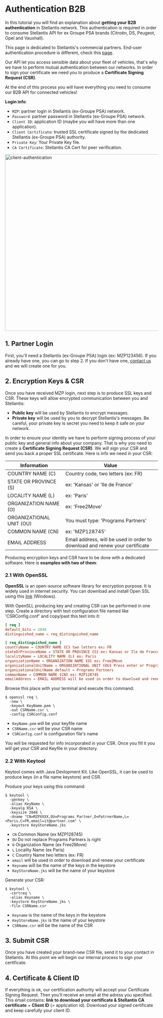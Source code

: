 # Authentication B2B

In this tutorial you will find an explanation about **getting your B2B authentication** in Stellantis network. This authentication is required in order to consume Stellantis API for ex Groupe PSA brands (Citroën, DS, Peugeot, Opel and Vauxhall).

This page is dedicated to Stellantis's commercial partners. End-user authentication procedure is different, check this [page]({{site.baseurl}}/webapi/b2c/quickstart/connect).

Our API let you access sensible data about your fleet of vehicles, that's why we have to perform mutual authentication between our networks. In order to sign your certificate we need you to produce a **Certificate Signing Request (CSR)**. 

At the end of this process you will have everything you need to consume our B2B API for connected vehicles!

**Login info**:
- `MZP`: partner login in Stellantis (ex-Groupe PSA) network.
- `Password`: partner password in Stellantis (ex-Groupe PSA) network.
- `Client ID`: application ID (maybe you will have more than one application).
- `Client Certificate`: trusted SSL certificate signed by the dedicated Stellantis (ex-Groupe PSA) authority.
- `Private Key`: Your Private Key file.
- `CA Certificate`: Stellantis CA Cert for peer verification.

<img src="{{site.baseurl}}/assets/images/client-authentication.svg" alt="client-authentication" style="width: 580px">

## 1. Partner Login

First, you'll need a Stellantis (ex-Groupe PSA) login (ex: MZP123456). If you already have one, you can go to step 2. If you don't have one, [contact us]({{site.baseurl}}/contact-us/) and we will create one for you.

## 2. Encryption Keys & CSR

Once you have received MZP login, next step is to produce SSL keys and CSR. These keys will allow encrypted communication between you and Stellantis:
- **Public key** will be used by Stellantis to encrypt messages.
- **Private key** will be used by you to decrypt Stellantis's messages. Be careful, your private key is secret you need to keep it safe on your network.

In order to ensure your identity we have to perform signing process of your public key and general info about your company. That is why you need to create a **Certificate Signing Request (CSR)**. We will sign your CSR and send you back a proper SSL certificate. Here is info we need in your CSR:

|Information|Value|
|-|-|
| COUNTRY NAME (C) | Country code, two letters (ex: FR) |
| STATE OR PROVINCE (S) | ex: 'Kansas' or 'Ile de France' |
| LOCALITY NAME (L) | ex: 'Paris' |
| ORGANIZATION NAME (O) | ex: 'Free2Move' |
| ORGANIZATIONAL UNIT (OU) | You must type: 'Programs Partners' |
| COMMON NAME (CN) | ex: 'MZP128745' |
| EMAIL ADDRESS | Email address, will be used in order to download and renew your certificate |


Producing encryption keys and CSR have to be done with a dedicated software. Here is **examples with two of them**:

### 2.1 With OpenSSL
**OpenSSL** is an open-source software library for encryption purpose. It is widely used in internet security. You can download and install Open SSL using this [link](https://slproweb.com/products/Win32OpenSSL.html) (Windows).

With OpenSLL producing key and creating CSR can be performed in one step. Create a directory with text configuration file named like 'CSRConfig.conf' and copy/past this text into it:

```conf
[ req ]
default_bits = 2048
distinguished_name = req_distinguished_name

[ req_distinguished_name ]
countryName = COUNTRY NAME (C) two letters ex: FR
stateOrProvinceName = STATE OR PROVINCE (S) ex: Kansas or Ile de France
localityName = LOCALITY NAME (L) ex: Paris
organizationName = ORGANIZATION NAME (O) ex: Free2Move
organizationalUnitName = ORGANIZATIONAL UNIT (OU) Press enter or Programs Partners
organizationalUnitName_default = Programs Partners
commonName = COMMON NAME (CN) ex: MZP128745
emailAddress = EMAIL ADDRESS will be used in order to download and renew your certificate
```

Browse this place with your terminal and execute this command:

```shell
$ openssl req \
  -new \
  -keyout KeyName.pem \
  -out CSRName.csr \
  -config CSRConfig.conf
```

- `KeyName.pem` will be your keyfile name
- `CSRName.csr` will be your CSR name
- `CSRConfig.conf` is configuration file's name

You will be requested for info incorporated in your CSR. Once you fill it you will get your CSR and Keyfile in your directory.

### 2.2 With Keytool
Keytool comes with Java Devlopment Kit. Like OpenSSL, it can be used to produce keys (in a file name keystore) and CSR.

Produce your keys using this command:

```shell
$ keytool \
  -genkey \
  -alias KeyName \
  -keyalg RSA \
  -keysize 2048 \
  -dname "CN=MZPXXXX,OU=Programs Partner,O=PatrnerName,L=<Paris,C=FR,email=it@partner.com" \
  -keystore KeyStoreName.jks
```

- `CN` Common Name (ex MZP128745)
- `OU` Do not replace Programs Partners is right
- `O` Organization Name (ex Free2Move)
- `L` Locality Name (ex Paris)
- `C` Country Name two letters (ex: FR)
- `email` will be used in order to download and renew your certificate
- `Keyname` will be the name of the keys in the keystore
- `KeyStoreName.jks` will be the name of your keystore

Generate your CSR:

```shell
$ keytool \
  -certreq \
  -alias Keyname \
  -keystore KeyStoreName.jks \
  -file CSRName.csr
```

- `Keyname` is the name of the keys in the keystore
- `KeyStoreName.jks` is the name of your keystore
- `CSRName.csr` will be the name of the CSR

## 3. Submit CSR
Once you have created your brand-new CSR file, send it to your contact in Stellantis.
At this point we will begin our internal process to sign your certificate.

## 4. Certificate & Client ID
If everything is ok, our certification authority will accept your Certificate Signing Request. Then you'll receive an email at the adress you specified. This email contains: **link to download your certificate & Stellantis CA certificate** + **Client ID** (= application id).
Download your signed certificate and keep carefully your client ID.